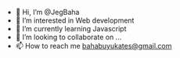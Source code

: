 - 👋 Hi, I’m @JegBaha
- 👀 I’m interested in Web development
- 🌱 I’m currently learning Javascript
- 💞️ I’m looking to collaborate on ...
- 📫 How to reach me bahabuyukates@gmail.com 

<!---
JegBaha/JegBaha is a ✨ special ✨ repository because its `README.md` (this file) appears on your GitHub profile.
You can click the Preview link to take a look at your changes.
--->
